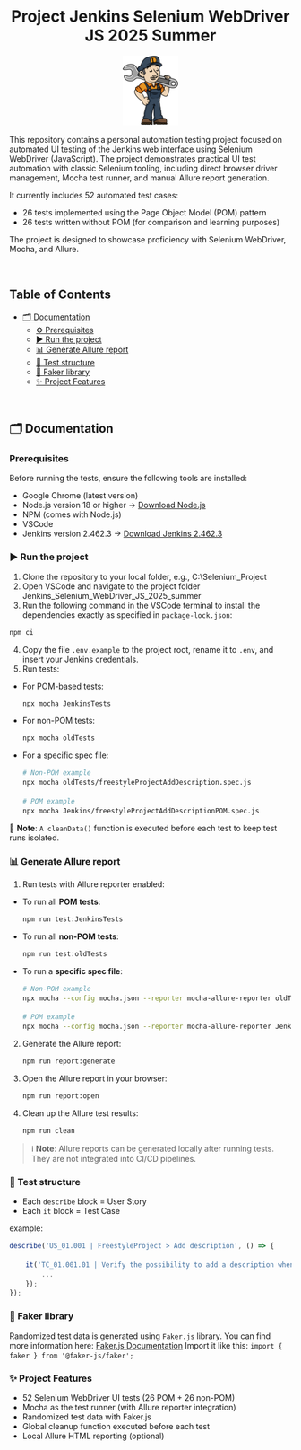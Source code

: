 <h1 align="center">Project Jenkins Selenium WebDriver JS 2025 Summer</h1>

<p align="center">
  <img src="media/jenkins_fix.svg" alt="Jenkins logo" width="100"/>
</p>

This repository contains a personal automation testing project focused on automated UI testing of the Jenkins web interface using Selenium WebDriver (JavaScript).
The project demonstrates practical UI test automation with classic Selenium tooling, including direct browser driver management, Mocha test runner, and manual Allure report generation.

It currently includes 52 automated test cases:
- 26 tests implemented using the Page Object Model (POM) pattern
- 26 tests written without POM (for comparison and learning purposes)

The project is designed to showcase proficiency with Selenium WebDriver, Mocha, and Allure.

<br/>

## Table of Contents

- [🗂️ Documentation](#️-documentation)
  - [⚙️ Prerequisites](#prerequisites)
  - [▶️ Run the project](#️-run-the-project)
  - [📊 Generate Allure report](#-generate-allure-report)
  - [🧩 Test structure](#-test-structure)
  - [🧪 Faker library](#-faker-library)
  - [✨ Project Features](#-project-features)

<br/>

## 🗂️ Documentation

### Prerequisites

Before running the tests, ensure the following tools are installed:
- Google Chrome (latest version)
- Node.js version 18 or higher → [Download Node.js](https://nodejs.org/en/download)
- NPM (comes with Node.js)
- VSCode
- Jenkins version 2.462.3 → [Download Jenkins 2.462.3](https://github.com/jenkinsci/jenkins/releases/tag/jenkins-2.462.3)

### ▶️ Run the project

1. Clone the repository to your local folder, e.g., C:\Selenium_Project
2. Open VSCode and navigate to the project folder Jenkins_Selenium_WebDriver_JS_2025_summer
3. Run the following command in the VSCode terminal to install the dependencies exactly as specified in `package-lock.json`:
  ```bash
  npm ci   
  ```
4. Copy the file `.env.example` to the project root, rename it to `.env`, and insert your Jenkins credentials.
5. Run tests:
  - For POM-based tests:
    ```bash
    npx mocha JenkinsTests   
    ```
  - For non-POM tests:
    ```bash
    npx mocha oldTests   
    ```
  - For a specific spec file:
    ```bash
    # Non-POM example
    npx mocha oldTests/freestyleProjectAddDescription.spec.js

    # POM example
    npx mocha Jenkins/freestyleProjectAddDescriptionPOM.spec.js
    ``` 

🧹 **Note**: `A cleanData()` function is executed before each test to keep test runs isolated.

### 📊 Generate Allure report

1. Run tests with Allure reporter enabled:
  - To run all **POM tests**:
    ```bash
    npm run test:JenkinsTests
    ```
  - To run all **non-POM tests**:
    ```bash
    npm run test:oldTests
    ```
  - To run a **specific spec file**:
    ```bash
    # Non-POM example
    npx mocha --config mocha.json --reporter mocha-allure-reporter oldTests/freestyleProjectAddDescription.spec.js

    # POM example
    npx mocha --config mocha.json --reporter mocha-allure-reporter JenkinsTests/freestyleProjectAddDescriptionPOM.spec.js
    ```
2. Generate the Allure report:
    ```bash
    npm run report:generate
    ```
3. Open the Allure report in your browser:
    ```bash
    npm run report:open
    ```
4. Clean up the Allure test results:
    ```bash
    npm run clean
    ```
> ℹ️ **Note**: Allure reports can be generated locally after running tests. They are not integrated into CI/CD pipelines.

### 🧩 Test structure

-   Each `describe` block = User Story
-   Each `it` block = Test Case

example:
```JavaScript
describe('US_01.001 | FreestyleProject > Add description', () => {

    it('TC_01.001.01 | Verify the possibility to add a description when creating a project', async () => {
        ...
    });
});
```

### 🧪 Faker library

Randomized test data is generated using `Faker.js` library. You can find more information here: [Faker.js Documentation](https://v6.fakerjs.dev/guide/)
Import it like this:
`import { faker } from '@faker-js/faker';`

### ✨ Project Features

- 52 Selenium WebDriver UI tests (26 POM + 26 non-POM)
- Mocha as the test runner (with Allure reporter integration)
- Randomized test data with Faker.js
- Global cleanup function executed before each test
- Local Allure HTML reporting (optional)